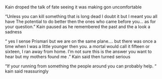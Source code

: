 Kain droped the talk of fate seeing it was making gon uncomfortable 

“Unless you can kill something that is long dead I doubt it but I meant you all have The potential to do better then the ones who came before you... as for your question.” Kain paused as he remembered the past and the a look a sadness 

 “ yes I sense Prismari but we are on the same plane.... but there was once a time when I was a little younger then you. a mortal would call it fifteen or sixteen, I ran away from home. I’m not sure this is the answer you want to hear but my mothers found me .” Kain said then turned serious 

“If your running from something the people around you can probably help. “ kain said reassuringly